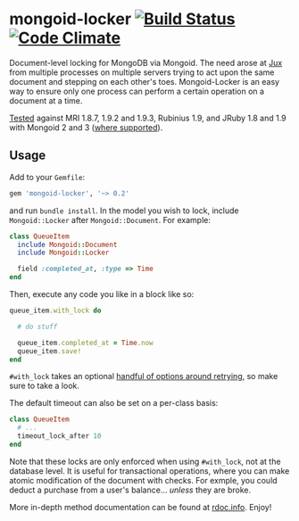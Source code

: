 # mongoid-locker [![Build Status](https://secure.travis-ci.org/afeld/mongoid-locker.png?branch=master)](http://travis-ci.org/afeld/mongoid-locker) [![Code Climate](https://codeclimate.com/github/afeld/mongoid-locker.png)](https://codeclimate.com/github/afeld/mongoid-locker)

Document-level locking for MongoDB via Mongoid.  The need arose at [Jux](https://jux.com) from multiple processes on multiple servers trying to act upon the same document and stepping on each other's toes.  Mongoid-Locker is an easy way to ensure only one process can perform a certain operation on a document at a time.

[Tested](http://travis-ci.org/afeld/mongoid-locker) against MRI 1.8.7, 1.9.2 and 1.9.3, Rubinius 1.9, and JRuby 1.8 and 1.9 with Mongoid 2 and 3 ([where supported](http://travis-ci.org/#!/afeld/mongoid-locker)).

## Usage

Add to your `Gemfile`:

```ruby
gem 'mongoid-locker', '~> 0.2'
```

and run `bundle install`.  In the model you wish to lock, include `Mongoid::Locker` after `Mongoid::Document`.  For example:

```ruby
class QueueItem
  include Mongoid::Document
  include Mongoid::Locker

  field :completed_at, :type => Time
end
```

Then, execute any code you like in a block like so:

```ruby
queue_item.with_lock do

  # do stuff

  queue_item.completed_at = Time.now
  queue_item.save!
end
```

`#with_lock` takes an optional [handful of options around retrying](http://rdoc.info/github/afeld/mongoid-locker/Mongoid/Locker:with_lock), so make sure to take a look.

The default timeout can also be set on a per-class basis:

```ruby
class QueueItem
  # ...
  timeout_lock_after 10
end
```

Note that these locks are only enforced when using `#with_lock`, not at the database level.  It is useful for transactional operations, where you can make atomic modification of the document with checks.  For exmple, you could deduct a purchase from a user's balance... _unless_ they are broke.

More in-depth method documentation can be found at [rdoc.info](http://rdoc.info/github/afeld/mongoid-locker/frames).  Enjoy!
